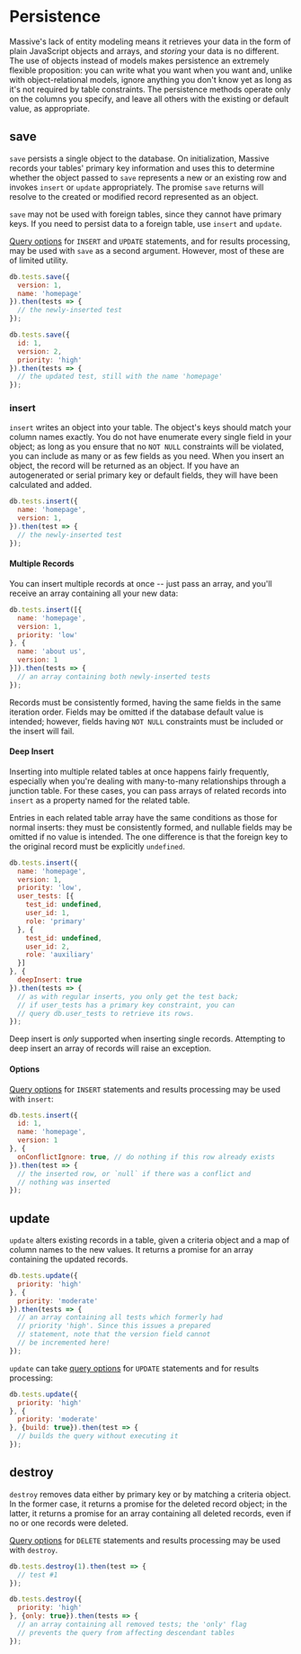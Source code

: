 # Persistence

Massive's lack of entity modeling means it retrieves your data in the form of plain JavaScript objects and arrays, and _storing_ your data is no different. The use of objects instead of models makes persistence an extremely flexible proposition: you can write what you want when you want and, unlike with object-relational models, ignore anything you don't know yet as long as it's not required by table constraints. The persistence methods operate only on the columns you specify, and leave all others with the existing or default value, as appropriate.

## save

`save` persists a single object to the database. On initialization, Massive records your tables' primary key information and uses this to determine whether the object passed to `save` represents a new or an existing row and invokes `insert` or `update` appropriately. The promise `save` returns will resolve to the created or modified record represented as an object.

`save` may not be used with foreign tables, since they cannot have primary keys. If you need to persist data to a foreign table, use `insert` and `update`.

[Query options](options) for `INSERT` and `UPDATE` statements, and for results processing, may be used with `save` as a second argument. However, most of these are of limited utility.

```javascript
db.tests.save({
  version: 1,
  name: 'homepage'
}).then(tests => {
  // the newly-inserted test
});

db.tests.save({
  id: 1,
  version: 2,
  priority: 'high'
}).then(tests => {
  // the updated test, still with the name 'homepage'
});
```

### insert

`insert` writes an object into your table. The object's keys should match your column names exactly. You do not have enumerate every single field in your object; as long as you ensure that no `NOT NULL` constraints will be violated, you can include as many or as few fields as you need. When you insert an object, the record will be returned as an object. If you have an autogenerated or serial primary key or default fields, they will have been calculated and added.

```javascript
db.tests.insert({
  name: 'homepage',
  version: 1,
}).then(test => {
  // the newly-inserted test
});
```

#### Multiple Records

You can insert multiple records at once -- just pass an array, and you'll receive an array containing all your new data:

```javascript
db.tests.insert([{
  name: 'homepage',
  version: 1,
  priority: 'low'
}, {
  name: 'about us',
  version: 1
}]).then(tests => {
  // an array containing both newly-inserted tests
});
```

Records must be consistently formed, having the same fields in the same iteration order. Fields may be omitted if the database default value is intended; however, fields having `NOT NULL` constraints must be included or the insert will fail.

#### Deep Insert

Inserting into multiple related tables at once happens fairly frequently, especially when you're dealing with many-to-many relationships through a junction table. For these cases, you can pass arrays of related records into `insert` as a property named for the related table.

Entries in each related table array have the same conditions as those for normal inserts: they must be consistently formed, and nullable fields may be omitted if no value is intended. The one difference is that the foreign key to the original record must be explicitly `undefined`.

```javascript
db.tests.insert({
  name: 'homepage',
  version: 1,
  priority: 'low',
  user_tests: [{
    test_id: undefined,
    user_id: 1,
    role: 'primary'
  }, {
    test_id: undefined,
    user_id: 2,
    role: 'auxiliary'
  }]
}, {
  deepInsert: true
}).then(tests => {
  // as with regular inserts, you only get the test back;
  // if user_tests has a primary key constraint, you can
  // query db.user_tests to retrieve its rows.
});
```

Deep insert is _only_ supported when inserting single records. Attempting to deep insert an array of records will raise an exception.

#### Options

[Query options](options) for `INSERT` statements and results processing may be used with `insert`:

```javascript
db.tests.insert({
  id: 1,
  name: 'homepage',
  version: 1
}, {
  onConflictIgnore: true, // do nothing if this row already exists
}).then(test => {
  // the inserted row, or `null` if there was a conflict and
  // nothing was inserted
});
```

## update

`update` alters existing records in a table, given a criteria object and a map of column names to the new values. It returns a promise for an array containing the updated records.

```javascript
db.tests.update({
  priority: 'high'
}, {
  priority: 'moderate'
}).then(tests => {
  // an array containing all tests which formerly had
  // priority 'high'. Since this issues a prepared
  // statement, note that the version field cannot
  // be incremented here!
});
```

`update` can take [query options](options) for `UPDATE` statements and for results processing:

```javascript
db.tests.update({
  priority: 'high'
}, {
  priority: 'moderate'
}, {build: true}).then(test => {
  // builds the query without executing it
});
```

## destroy

`destroy` removes data either by primary key or by matching a criteria object. In the former case, it returns a promise for the deleted record object; in the latter, it returns a promise for an array containing all deleted records, even if no or one records were deleted.

[Query options](options) for `DELETE` statements and results processing may be used with `destroy`.

```javascript
db.tests.destroy(1).then(test => {
  // test #1
});

db.tests.destroy({
  priority: 'high'
}, {only: true}).then(tests => {
  // an array containing all removed tests; the 'only' flag
  // prevents the query from affecting descendant tables
});
```
